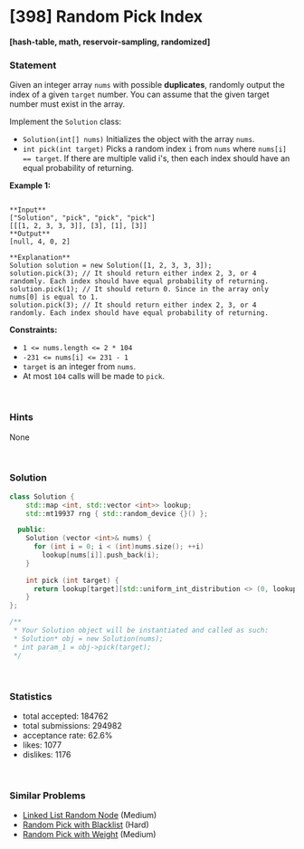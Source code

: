 # [398] Random Pick Index

**[hash-table, math, reservoir-sampling, randomized]**

### Statement

Given an integer array `nums` with possible **duplicates**, randomly output the index of a given `target` number. You can assume that the given target number must exist in the array.

Implement the `Solution` class:

* `Solution(int[] nums)` Initializes the object with the array `nums`.
* `int pick(int target)` Picks a random index `i` from `nums` where `nums[i] == target`. If there are multiple valid i's, then each index should have an equal probability of returning.


**Example 1:**

```

**Input**
["Solution", "pick", "pick", "pick"]
[[[1, 2, 3, 3, 3]], [3], [1], [3]]
**Output**
[null, 4, 0, 2]

**Explanation**
Solution solution = new Solution([1, 2, 3, 3, 3]);
solution.pick(3); // It should return either index 2, 3, or 4 randomly. Each index should have equal probability of returning.
solution.pick(1); // It should return 0. Since in the array only nums[0] is equal to 1.
solution.pick(3); // It should return either index 2, 3, or 4 randomly. Each index should have equal probability of returning.

```

**Constraints:**
* `1 <= nums.length <= 2 * 104`
* `-231 <= nums[i] <= 231 - 1`
* `target` is an integer from `nums`.
* At most `104` calls will be made to `pick`.


<br>

### Hints

None

<br>

### Solution

```cpp
class Solution {
    std::map <int, std::vector <int>> lookup;
    std::mt19937 rng { std::random_device {}() };

  public:
    Solution (vector <int>& nums) {
      for (int i = 0; i < (int)nums.size(); ++i)
        lookup[nums[i]].push_back(i);
    }
    
    int pick (int target) {
      return lookup[target][std::uniform_int_distribution <> (0, lookup[target].size() - 1) (rng)];
    }
};

/**
 * Your Solution object will be instantiated and called as such:
 * Solution* obj = new Solution(nums);
 * int param_1 = obj->pick(target);
 */
```

<br>

### Statistics

- total accepted: 184762
- total submissions: 294982
- acceptance rate: 62.6%
- likes: 1077
- dislikes: 1176

<br>

### Similar Problems

- [Linked List Random Node](https://leetcode.com/problems/linked-list-random-node) (Medium)
- [Random Pick with Blacklist](https://leetcode.com/problems/random-pick-with-blacklist) (Hard)
- [Random Pick with Weight](https://leetcode.com/problems/random-pick-with-weight) (Medium)
